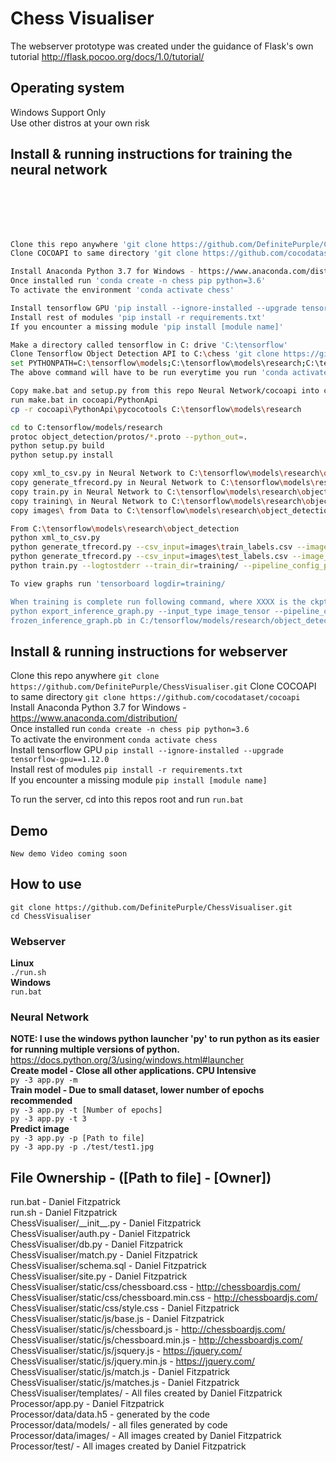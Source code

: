 # Chess Visualiser
The webserver prototype was created under the guidance of Flask's own tutorial
http://flask.pocoo.org/docs/1.0/tutorial/

## Operating system
Windows Support Only <br />
Use other distros at your own risk <br />

## Install & running instructions for training the neural network
<br />
 <br />
 <br />
 <br />


``` bash
Clone this repo anywhere 'git clone https://github.com/DefinitePurple/ChessVisualiser.git'
Clone COCOAPI to same directory 'git clone https://github.com/cocodataset/cocoapi'

Install Anaconda Python 3.7 for Windows - https://www.anaconda.com/distribution/
Once installed run 'conda create -n chess pip python=3.6'
To activate the environment 'conda activate chess'

Install tensorflow GPU 'pip install --ignore-installed --upgrade tensorflow-gpu==1.12.0'
Install rest of modules 'pip install -r requirements.txt'
If you encounter a missing module 'pip install [module name]'

Make a directory called tensorflow in C: drive 'C:\tensorflow'
Clone Tensorflow Object Detection API to C:\chess 'git clone https://github.com/tensorflow/models.git'
set PYTHONPATH=C:\tensorflow\models;C:\tensorflow\models\research;C:\tensorflow\models\research\slim
The above command will have to be run everytime you run 'conda activate'

Copy make.bat and setup.py from this repo Neural Network/cocoapi into cocoapi/PythonApi
run make.bat in cocoapi/PythonApi
cp -r cocoapi\PythonApi\pycocotools C:\tensorflow\models\research

cd to C:tensorflow/models/research
protoc object_detection/protos/*.proto --python_out=.
python setup.py build
python setup.py install

copy xml_to_csv.py in Neural Network to C:\tensorflow\models\research\object_detection
copy generate_tfrecord.py in Neural Network to C:\tensorflow\models\research\object_detection
copy train.py in Neural Network to C:\tensorflow\models\research\object_detection
copy training\ in Neural Network to C:\tensorflow\models\research\object_detection
copy images\ from Data to C:\tensorflow\models\research\object_detection

From C:\tensorflow\models\research\object_detection
python xml_to_csv.py
python generate_tfrecord.py --csv_input=images\train_labels.csv --image_dir=images\train --output_path=train.record
python generate_tfrecord.py --csv_input=images\test_labels.csv --image_dir=images\test --output_path=test.record
python train.py --logtostderr --train_dir=training/ --pipeline_config_path=training/faster_rcnn_resnet101_coco.config

To view graphs run 'tensorboard logdir=training/

When training is complete run following command, where XXXX is the ckpt number in training/ 
python export_inference_graph.py --input_type image_tensor --pipeline_config_path training/faster_rcnn_resnet101_coco.config --trained_checkpoint_prefix training/model.ckpt-XXXX --output_directory inference_graph
frozen_inference_graph.pb in C:/tensorflow/models/research/object_detection/inference_graph is the file used with detection
```


## Install & running instructions for webserver
Clone this repo anywhere `git clone https://github.com/DefinitePurple/ChessVisualiser.git`
Clone COCOAPI to same directory `git clone https://github.com/cocodataset/cocoapi`
Install Anaconda Python 3.7 for Windows - https://www.anaconda.com/distribution/ <br />
Once installed run `conda create -n chess pip python=3.6` <br />
To activate the environment `conda activate chess` <br />
Install tensorflow GPU `pip install --ignore-installed --upgrade tensorflow-gpu==1.12.0` <br />
Install rest of modules `pip install -r requirements.txt` <br />
If you encounter a missing module `pip install [module name]` <br />

To run the server, cd into this repos root and run `run.bat` <br />


## Demo
`New demo Video coming soon`



## How to use
`git clone https://github.com/DefinitePurple/ChessVisualiser.git`<br />
`cd ChessVisualiser`
### Webserver
__Linux__<br />
`./run.sh`<br />
__Windows__<br />
`run.bat`<br />
### Neural Network
__NOTE: I use the windows python launcher 'py' to run python as its easier for running multiple versions of python.__ https://docs.python.org/3/using/windows.html#launcher
<br />
__Create model - Close all other applications. CPU Intensive__<br />
`py -3 app.py -m`<br />
__Train model - Due to small dataset, lower number of epochs recommended__<br />
`py -3 app.py -t [Number of epochs]`<br />
`py -3 app.py -t 3`<br />
__Predict image__<br />
`py -3 app.py -p [Path to file]`<br />
`py -3 app.py -p ./test/test1.jpg`<br />

## File Ownership - ([Path to file] - [Owner])
run.bat - Daniel Fitzpatrick <br/>
run.sh - Daniel Fitzpatrick <br/>
ChessVisualiser/_\_init__.py - Daniel Fitzpatrick <br/>
ChessVisualiser/auth.py - Daniel Fitzpatrick <br/>
ChessVisualiser/db.py  - Daniel Fitzpatrick <br/>
ChessVisualiser/match.py  - Daniel Fitzpatrick <br/>
ChessVisualiser/schema.sql  - Daniel Fitzpatrick <br/>
ChessVisualiser/site.py  - Daniel Fitzpatrick <br/>
ChessVisualiser/static/css/chessboard.css - http://chessboardjs.com/ <br/>
ChessVisualiser/static/css/chessboard.min.css - http://chessboardjs.com/ <br/>
ChessVisualiser/static/css/style.css - Daniel Fitzpatrick <br/>
ChessVisualiser/static/js/base.js - Daniel Fitzpatrick <br/>
ChessVisualiser/static/js/chessboard.js - http://chessboardjs.com/ <br/> 
ChessVisualiser/static/js/chessboard.min.js - http://chessboardjs.com/ <br/>
ChessVisualiser/static/js/jsquery.js - https://jquery.com/ <br/>
ChessVisualiser/static/js/jquery.min.js - https://jquery.com/ <br/>
ChessVisualiser/static/js/match.js - Daniel Fitzpatrick <br/>
ChessVisualiser/static/js/matches.js - Daniel Fitzpatrick <br/>
ChessVisualiser/templates/ - All files created by Daniel Fitzpatrick <br/>
Processor/app.py - Daniel Fitzpatrick <br />
Processor/data/data.h5 - generated by the code <br />
Processor/data/models/ - all files generated by code <br />
Processor/data/images/ - All images created by Daniel Fitzpatrick
Processor/test/ - All images created by Daniel Fitzpatrick
